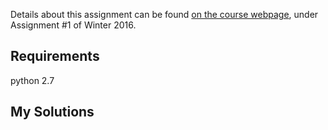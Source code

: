 Details about this assignment can be found [on the course webpage](http://cs231n.github.io/), under Assignment #1 of Winter 2016.

## Requirements

python 2.7

## My Solutions